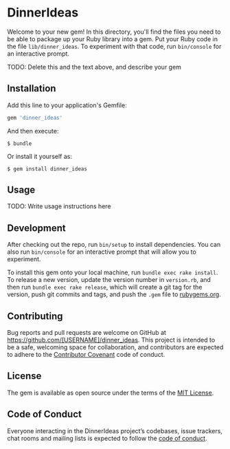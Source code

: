 # DinnerIdeas

Welcome to your new gem! In this directory, you'll find the files you need to be able to package up your Ruby library into a gem. Put your Ruby code in the file `lib/dinner_ideas`. To experiment with that code, run `bin/console` for an interactive prompt.

TODO: Delete this and the text above, and describe your gem

## Installation

Add this line to your application's Gemfile:

```ruby
gem 'dinner_ideas'
```

And then execute:

    $ bundle

Or install it yourself as:

    $ gem install dinner_ideas

## Usage

TODO: Write usage instructions here

## Development

After checking out the repo, run `bin/setup` to install dependencies. You can also run `bin/console` for an interactive prompt that will allow you to experiment.

To install this gem onto your local machine, run `bundle exec rake install`. To release a new version, update the version number in `version.rb`, and then run `bundle exec rake release`, which will create a git tag for the version, push git commits and tags, and push the `.gem` file to [rubygems.org](https://rubygems.org).

## Contributing

Bug reports and pull requests are welcome on GitHub at https://github.com/[USERNAME]/dinner_ideas. This project is intended to be a safe, welcoming space for collaboration, and contributors are expected to adhere to the [Contributor Covenant](http://contributor-covenant.org) code of conduct.

## License

The gem is available as open source under the terms of the [MIT License](https://opensource.org/licenses/MIT).

## Code of Conduct

Everyone interacting in the DinnerIdeas project’s codebases, issue trackers, chat rooms and mailing lists is expected to follow the [code of conduct](https://github.com/[USERNAME]/dinner_ideas/blob/master/CODE_OF_CONDUCT.md).
